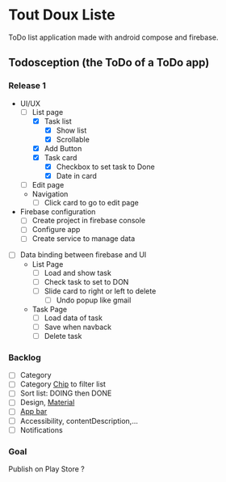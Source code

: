 # Tout Doux Liste

ToDo list application made with android compose and firebase.

## Todosception (the ToDo of a ToDo app)

### Release 1

- UI/UX
  - [ ] List page
    - [x] Task list
      - [x] Show list
      - [x] Scrollable
    - [x] Add Button
    - [x] Task card
      - [x] Checkbox to set task to Done
      - [x] Date in card
  - [ ] Edit page
  - Navigation
    - [ ] Click card to go to edit page
- Firebase configuration
  - [ ] Create project in firebase console
  - [ ] Configure app
  - [ ] Create service to manage data
- [ ] Data binding between firebase and UI
  - List Page
    - [ ] Load and show task
    - [ ] Check task to set to DON
    - [ ] Slide card to right or left to delete
      - [ ] Undo popup like gmail
  - Task Page
    - [ ] Load data of task
    - [ ] Save when navback
    - [ ] Delete task

### Backlog
  
- [ ] Category
- [ ] Category [Chip](https://developer.android.com/develop/ui/compose/components/chip) to filter list
- [ ] Sort list: DOING then DONE
- [ ] Design, [Material](https://m3.material.io/)
- [ ] [App bar](https://developer.android.com/develop/ui/compose/components/app-bars)
- [ ] Accessibility, contentDescription,...
- [ ] Notifications

### Goal

Publish on Play Store ?